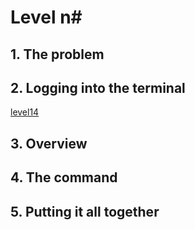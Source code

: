 # Level n#

## 1. The problem



## 2. Logging into the terminal

[level14](/levels/level14.md)

## 3. Overview



## 4. The command



## 5. Putting it all together


